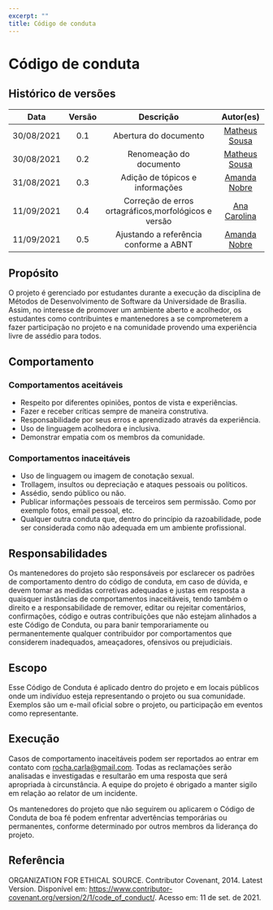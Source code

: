 ```yaml
---
excerpt: ""
title: Código de conduta
---
```


# Código de conduta

## Histórico de versões

| Data       | Versão | Descrição                      | Autor(es) |
| :--------: | :----: | :----------------------------: | :-------: |
| 30/08/2021 |  0.1   |     Abertura do documento      | [Matheus Sousa](https://github.com/gatotabaco) |
| 30/08/2021 |  0.2 |     Renomeação do documento      | [Matheus Sousa](https://github.com/gatotabaco) |
| 31/08/2021 |  0.3   |     Adição de tópicos e informações      | [Amanda Nobre](https://github.com/AmandaNbr) |
| 11/09/2021 |  0.4   |     Correção de erros ortagráficos,morfológicos e versão      | [Ana Carolina](https://github.com/AnaCarolinaRodriguesLeite) |
| 11/09/2021 |  0.5   |     Ajustando a referência conforme a ABNT      | [Amanda Nobre](https://github.com/AmandaNbr) |

## Propósito

O projeto é gerenciado por estudantes durante a execução da disciplina de Métodos de Desenvolvimento de Software da Universidade de Brasília. Assim, no interesse de promover um ambiente aberto e acolhedor, os estudantes como contribuintes e mantenedores a se comprometerem a fazer participação no projeto e na comunidade provendo uma experiência livre de assédio para todos.

## Comportamento

### Comportamentos aceitáveis

- Respeito por diferentes opiniões, pontos de vista e experiências.
- Fazer e receber críticas sempre de maneira construtiva.
- Responsabilidade por seus erros e aprendizado através da experiência.
- Uso de linguagem acolhedora e inclusiva.
- Demonstrar empatia com os membros da comunidade.

### Comportamentos inaceitáveis

- Uso de linguagem ou imagem de conotação sexual.
- Trollagem, insultos ou depreciação e ataques pessoais ou políticos.
- Assédio, sendo público ou não.
- Publicar informações pessoais de terceiros sem permissão. Como por exemplo fotos, email pessoal, etc.
- Qualquer outra conduta que, dentro do princípio da razoabilidade, pode ser considerada como não adequada em um ambiente profissional.

## Responsabilidades

Os mantenedores do projeto são responsáveis por esclarecer os padrões de
comportamento dentro do código de conduta, em caso de dúvida, e devem tomar as medidas corretivas adequadas e justas em
resposta a quaisquer instâncias de comportamentos inaceitáveis, tendo também o direito e a responsabilidade de remover, editar ou
rejeitar comentários, confirmações, código e outras contribuições
que não estejam alinhados a este Código de Conduta, ou para banir temporariamente ou
permanentemente qualquer contribuidor por comportamentos que considerem inadequados,
ameaçadores, ofensivos ou prejudiciais. 

## Escopo

Esse Código de Conduta é aplicado dentro do projeto e em locais públicos onde um indivíduo esteja representando o projeto ou sua comunidade. Exemplos são um e-mail oficial sobre o projeto, ou participação em eventos como representante.

## Execução

Casos de comportamento inaceitáveis podem ser reportados ao entrar em contato com rocha.carla@gmail.com. Todas as reclamações serão analisadas e investigadas e resultarão em uma resposta que será apropriada à circunstância. A equipe do projeto é
obrigado a manter sigilo em relação ao relator de um incidente.

Os mantenedores do projeto que não seguirem ou aplicarem o Código de Conduta de boa fé podem enfrentar advertências temporárias ou permanentes, conforme determinado por outros membros da liderança do projeto. 

## Referência

ORGANIZATION FOR ETHICAL SOURCE. Contributor Covenant, 2014. Latest Version. Disponível em: https://www.contributor-covenant.org/version/2/1/code_of_conduct/. Acesso em: 11 de set. de 2021.
